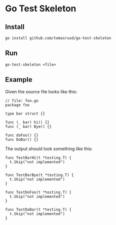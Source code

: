 # Go Test Skeleton

## Install
`go install github.com/tomasruud/go-test-skeleton`

## Run
`go-test-skeleton <file>`

## Example
Given the source file looks like this:

```golang
// file: foo.go
package foo

type bar struct {}

func (_ bar) hi() {}
func (_ bar) Bye() {}

func doFoo() {}
func DoBar() {}
```

The output should look something like this:
```golang
func TestBarHi(t *testing.T) {
  t.Skip("not implemented")
}

func TestBarBye(t *testing.T) {
  t.Skip("not implemented")
}

func TestDoFoo(t *testing.T) {
  t.Skip("not implemented")
}

func TestDoBar(t *testing.T) {
  t.Skip("not implemented")
}
```
